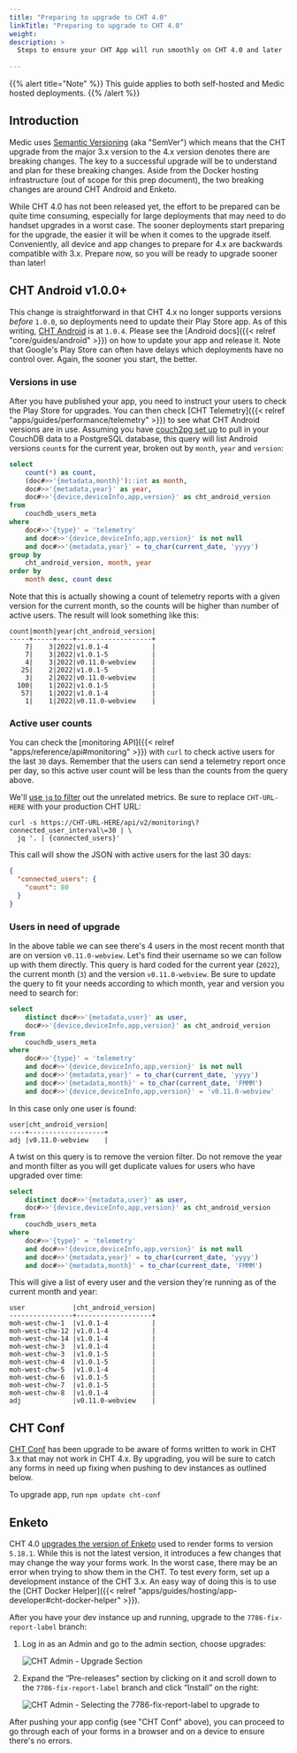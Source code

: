 ```yaml
---
title: "Preparing to upgrade to CHT 4.0"
linkTitle: "Preparing to upgrade to CHT 4.0"
weight:
description: >
  Steps to ensure your CHT App will run smoothly on CHT 4.0 and later
  
---
```


{{% alert title="Note" %}} This guide applies to both self-hosted and Medic hosted deployments. {{% /alert %}}

## Introduction

Medic uses [Semantic Versioning](https://en.wikipedia.org/wiki/Semver#Semantic_versioning) (aka "SemVer") which means that the CHT upgrade from the major 3.x version to the 4.x version denotes there are breaking changes. The key to a successful upgrade will be to understand and plan for these breaking changes. Aside from the Docker hosting infrastructure (out of scope for this prep document), the two breaking changes are around CHT Android and Enketo.

While CHT 4.0 has not been released yet, the effort to be prepared can be quite time consuming, especially for large deployments that may need to do handset upgrades in a worst case.  The sooner deployments start preparing for the upgrade, the easier it will be when it comes to the upgrade itself.  Conveniently, all device and app changes to prepare for 4.x are backwards compatible with 3.x. Prepare now, so you will be ready to upgrade sooner than later!

## CHT Android v1.0.0+ 

This change is straightforward in that CHT 4.x no longer supports versions _before_ `1.0.0`, so deployments need to update their Play Store app. As of this writing, [CHT Android](https://github.com/medic/cht-android/) is at `1.0.4`.  Please see the [Android docs]({{< relref "core/guides/android" >}}) on how to update your app and release it.  Note that Google's Play Store can often have delays which deployments have no control over. Again, the sooner you start, the better.

### Versions in use

After you have published your app, you need to instruct your users to check the Play Store for upgrades. You can then check [CHT Telemetry]({{< relref "apps/guides/performance/telemetry" >}})  to see what CHT Android versions are in use. Assuming you have [couch2pg set up](https://github.com/medic/couch2pg) to pull in your CouchDB data to a PostgreSQL database, this query will list Android versions `count`s for the current year, broken out by `month`, `year` and `version`:

```sql
select 
	count(*) as count,
	(doc#>>'{metadata,month}')::int as month,
	doc#>>'{metadata,year}' as year, 
	doc#>>'{device,deviceInfo,app,version}' as cht_android_version
from 
	couchdb_users_meta 
where 
	doc#>>'{type}' = 'telemetry'  
	and doc#>>'{device,deviceInfo,app,version}' is not null 
	and doc#>>'{metadata,year}' = to_char(current_date, 'yyyy')
group by 
	cht_android_version, month, year
order by 
	month desc, count desc
```

Note that this is actually showing a count of telemetry reports with a given version for the current month, so the counts will be higher than number of active users. The result will look something like this:

```
count|month|year|cht_android_version|
-----+-----+----+-------------------+
    7|    3|2022|v1.0.1-4           |
    7|    3|2022|v1.0.1-5           |
    4|    3|2022|v0.11.0-webview    |
   25|    2|2022|v1.0.1-5           |
    3|    2|2022|v0.11.0-webview    |
  100|    1|2022|v1.0.1-5           |
   57|    1|2022|v1.0.1-4           |
    1|    1|2022|v0.11.0-webview    |
```


### Active user counts

You can check the [monitoring API]({{< relref "apps/reference/api#monitoring" >}}) with `curl` to check active users for the last `30` days.  Remember that the users can send a telemetry report once per day, so this active user count will be less than the counts from the query above. 

We'll [use `jq` to filter](https://stedolan.github.io/jq/) out the unrelated metrics.  Be sure to replace `CHT-URL-HERE` with your production CHT URL:

```shell
curl -s https://CHT-URL-HERE/api/v2/monitoring\?connected_user_interval\=30 | \
  jq '. | {connected_users}'
```

This call will show the JSON with active users for the last 30 days:

```json
{
  "connected_users": {
    "count": 80
  }
}
```

### Users in need of upgrade

In the above table we can see there's 4 users in the most recent month that are on version `v0.11.0-webview`. Let's find their username so we can follow up with them directly.  This query is hard coded for the current year (`2022`), the current month (`3`) and the version `v0.11.0-webview`. Be sure to update the query to fit your needs according to which month, year and version you need to search for:

```sql
select 
	distinct doc#>>'{metadata,user}' as user, 
	doc#>>'{device,deviceInfo,app,version}' as cht_android_version
from 
	couchdb_users_meta 
where 
	doc#>>'{type}' = 'telemetry'  
	and doc#>>'{device,deviceInfo,app,version}' is not null 
	and doc#>>'{metadata,year}' = to_char(current_date, 'yyyy')
	and doc#>>'{metadata,month}' = to_char(current_date, 'FMMM')
	and doc#>>'{device,deviceInfo,app,version}' = 'v0.11.0-webview'
```

In this case only one user is found:

```
user|cht_android_version|
----+-------------------+
adj |v0.11.0-webview    |
```

A twist on this query is to remove the version filter. Do not remove the year and month filter as you will get duplicate values for users who have upgraded over time:

```sql
select 
	distinct doc#>>'{metadata,user}' as user, 
	doc#>>'{device,deviceInfo,app,version}' as cht_android_version
from 
	couchdb_users_meta 
where 
	doc#>>'{type}' = 'telemetry'  
	and doc#>>'{device,deviceInfo,app,version}' is not null 
	and doc#>>'{metadata,year}' = to_char(current_date, 'yyyy')
	and doc#>>'{metadata,month}' = to_char(current_date, 'FMMM')
```

This will give a list of every user and the version they're running as of the current month and year:

```
user            |cht_android_version|
----------------+-------------------+
moh-west-chw-1  |v1.0.1-4           |
moh-west-chw-12 |v1.0.1-4           |
moh-west-chw-14 |v1.0.1-4           |
moh-west-chw-3  |v1.0.1-4           |
moh-west-chw-3  |v1.0.1-5           |
moh-west-chw-4  |v1.0.1-5           |
moh-west-chw-5  |v1.0.1-4           |
moh-west-chw-6  |v1.0.1-5           |
moh-west-chw-7  |v1.0.1-5           |
moh-west-chw-8  |v1.0.1-4           |
adj             |v0.11.0-webview    |
```

## CHT Conf

[CHT Conf](https://github.com/medic/cht-conf/) has been upgrade to be aware of forms written to work in CHT 3.x that may not work in CHT 4.x.  By upgrading, you will be sure to catch any forms in need up fixing when pushing to dev instances as outlined below.

To upgrade app, run `npm update cht-conf`

## Enketo 

CHT 4.0 [upgrades the version of Enketo](https://github.com/medic/cht-core/pull/7256) used to render forms to version `5.18.1`. While this is not the latest version, it introduces a few changes that may change the way your forms work. In the worst case, there may be an error when trying to show them in the CHT.  To test every form, set up a development instance of the CHT 3.x.  An easy way of doing this is to use the [CHT Docker Helper]({{< relref "apps/guides/hosting/app-developer#cht-docker-helper" >}}).  

After you have your dev instance up and running, upgrade to the `7786-fix-report-label` branch:

1. Log in as an Admin and go to the admin section, choose upgrades:

   ![CHT Admin - Upgrade Section](admin-upgrades.png)

2. Expand the “Pre-releases” section by clicking on it and scroll down to the `7786-fix-report-label` branch and click “Install” on the right:

   ![CHT Admin - Selecting the 7786-fix-report-label to upgrade to](select-branch.png)

After pushing your app config (see "CHT Conf" above), you can proceed to go through each of your forms in a browser and on a device to ensure there's no errors.


